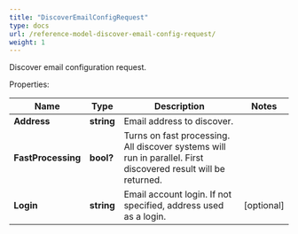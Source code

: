 ```yaml
---
title: "DiscoverEmailConfigRequest"
type: docs
url: /reference-model-discover-email-config-request/
weight: 1
---
```

Discover email configuration request.             

Properties:

Name | Type | Description | Notes
---- | ---- | ----------- | -----
**Address** | **string** | Email address to discover.              | 
**FastProcessing** | **bool?** | Turns on fast processing. All discover systems will run in parallel. First discovered result will be returned.              | 
**Login** | **string** | Email account login. If not specified, address used as a login.              | [optional] 


